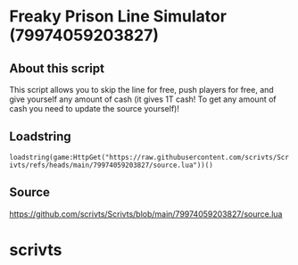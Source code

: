 # Freaky Prison Line Simulator (79974059203827)

## About this script
This script allows you to skip the line for free, push players for free, and give yourself any amount of cash (it gives 1T cash! To get any amount of cash you need to update the source yourself)!

## Loadstring

```loadstring(game:HttpGet("https://raw.githubusercontent.com/scrivts/Scrivts/refs/heads/main/79974059203827/source.lua"))()```

## Source

https://github.com/scrivts/Scrivts/blob/main/79974059203827/source.lua

# scrivts